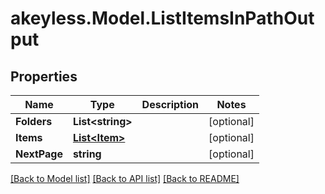 # akeyless.Model.ListItemsInPathOutput

## Properties

Name | Type | Description | Notes
------------ | ------------- | ------------- | -------------
**Folders** | **List&lt;string&gt;** |  | [optional] 
**Items** | [**List&lt;Item&gt;**](Item.md) |  | [optional] 
**NextPage** | **string** |  | [optional] 

[[Back to Model list]](../README.md#documentation-for-models) [[Back to API list]](../README.md#documentation-for-api-endpoints) [[Back to README]](../README.md)

